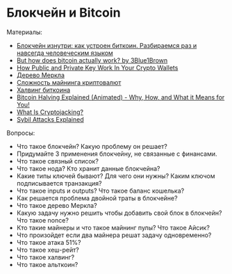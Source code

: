 # Блокчейн и Bitcoin

Материалы:

* [Блокчейн изнутри: как устроен биткоин. Разбираемся раз и навсегда человеческим языком](https://vas3k.ru/blog/blockchain/)
* [But how does bitcoin actually work? by 3Blue1Brown](https://www.youtube.com/watch?v=bBC-nXj3Ng4)
* [How Public and Private Key Work In Your Crypto Wallets](https://www.youtube.com/watch?v=bvSJm7fHXto)
* [Дерево Меркла](https://forklog.com/cryptorium/chto-takoe-derevo-merkla/)
* [Сложность майнинга криптовалют](https://forklog.com/cryptorium/chto-takoe-heshrejt-i-slozhnost-majninga-kriptovalyut/)
* [Халвинг биткоина](https://forklog.com/cryptorium/chto-takoe-halving-bitkoina/)
* [Bitcoin Halving Explained (Animated) - Why, How, and What it Means for You!](https://www.youtube.com/watch?v=oUusKpkSHkw)
* [What Is Cryptojacking?](https://academy.binance.com/en/articles/what-is-cryptojacking)
* [Sybil Attacks Explained](https://academy.binance.com/en/articles/sybil-attacks-explained)

Вопросы:

* Что такое блокчейн? Какую проблему он решает?
* Придумайте 3 применения блокчейну, не связанные с финансами.
* Что такое связный список?
* Что такое нода? Кто хранит данные блокчейна?
* Какие типы ключей бывают? Для чего они нужны? Каким ключом подписывается транзакция?
* Что такое inputs и outputs? Что такое баланс кошелька?
* Как решается проблема двойной траты в блокчейне?
* Что такое дерево Меркла?
* Какую задачу нужно решить чтобы добавить свой блок в блокчейн? Что такое nonce?
* Кто такие майнеры и что такое майнинг пулы? Что такое Айсик?
* Что произойдет если два майнера решат задачу одновременно?
* Что такое атака 51%?
* Что такое хеш-рейт?
* Что такое халвинг?
* Что такое альткоин?
